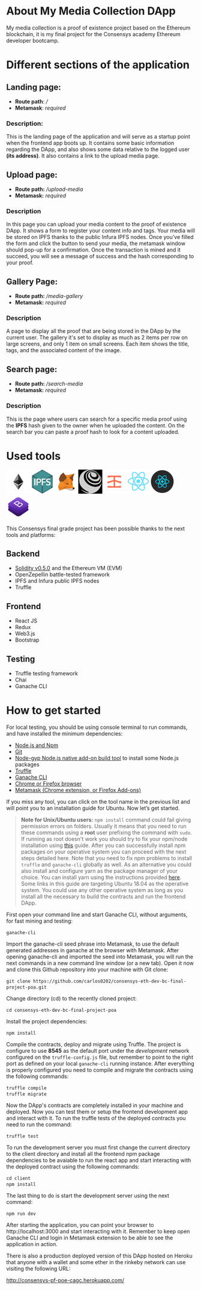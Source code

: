# About My Media Collection DApp

My media collection is a proof of existence project based on the Ethereum blockchain, it is my final project for the Consensys academy Ethereum developer bootcamp.

# Different sections of the application

## Landing page:
  *	**Route path**: */*
  * **Metamask**: *required*

### Description:

This is the landing page of the application and will serve as a startup point when the frontend app boots up. It contains some basic information regarding the DApp, and also shows some data relative to the logged user **(its address)**. It also contains a link to the upload media page.

## Upload page:
  *	**Route path:** */upload-media*
  *	**Metamask:** *required*

### Description

In this page you can upload your media content to the proof of existence DApp. It shows a form to register your content info and tags. Your media will be stored on IPFS thanks to the public Infura IPFS nodes. Once you’ve filled the form and click the button to send your media, the metamask window should pop-up for a confirmation. Once the transaction is mined and it succeed, you will see a message of success and the hash corresponding to your proof.

## Gallery Page:
  *	**Route path:** */media-gallery*
  *	**Metamask:** *required*

### Description

A page to display all the proof that are being stored in the DApp by the current user. The gallery it's set to display as much as 2 items per row on large screens, and only 1 item on small screens. Each item shows the title, tags, and the associated content of the image.

## Search page:
  *	**Route path:** */search-media*
  *	**Metamask:** *required*

### Description

This  is the page where users can search for a specific media proof using the **IPFS** hash given to the owner when he uploaded the content. On the search bar you can paste a proof hash to look for a content uploaded.


# Used tools

<img src="assets/ethereum.png?raw=true" alt="ethereum" width="64px" height="64px" /><img src="assets/ipfs.png?raw=true" alt="ipfs" width="64px" height="64px" /><img src="assets/metamask.png?raw=true" alt="metamask" width="64px" height="64px" /><img src="assets/truffle.png?raw=true" alt="truffle" width="64px" height="64px" /><img src="assets/infura.png?raw=true" alt="infura" width="64px" height="64px" /><img src="assets/react.png?raw=true" alt="react" width="64px" height="64px" /><img src="assets/redux.png?raw=true" alt="redux" width="64px" height="64px" /><img src="assets/bootstrap.jpg?raw=true" alt="bootstrap" width="64px" height="64px" />

This Consensys final grade project has been possible thanks to the next tools and platforms:

## Backend
  *	[Solidity v0.5.0](https://solidity.readthedocs.io/en/v0.5.0/) and the Ethereum VM (EVM)
  *	OpenZepellin battle-tested framework
  *	IPFS and Infura public IPFS nodes
  *	Truffle
  
## Frontend
  *	React JS
  *	Redux
  *	Web3.js 
  *	Bootstrap

## Testing
  *	Truffle testing framework
  *	Chai
  *	Ganache CLI
  

# How to get started

For local testing, you should be using console terminal to run commands, and have installed the minimum dependencies:
  * [Node.js and Npm](https://websiteforstudents.com/install-the-latest-node-js-and-nmp-packages-on-ubuntu-16-04-18-04-lts/)
  *	[Git](https://www.digitalocean.com/community/tutorials/how-to-install-git-on-ubuntu-18-04)
  *	[Node-gyp Node.js native add-on build tool](https://www.npmjs.com/package/node-gyp) to install some Node.js packages
  *	[Truffle](https://truffleframework.com/docs/truffle/getting-started/installation)
  *	[Ganache CLI](https://github.com/trufflesuite/ganache-cli)
  *	[Chrome or Firefox browser](https://www.howtoforge.com/tutorial/ubuntu-latest-browsers-firefox-chromium-opera/)
  *	[Metamask (Chrome extension, or Firefox Add-ons)](https://metamask.io/)
  
  
If you miss any tool, you can click on the tool name in the previous list and will point you to an installation guide for Ubuntu.
Now let’s get started.

>__Note for Unix/Ubuntu users:__ `npm install` command could fail giving permission errors on folders. Usually it means that you need to run these commands using a **root** user prefixing the command with `sudo`. If running as root doesn't work you should try to fix your npm/node installation using [this](https://docs.npmjs.com/resolving-eacces-permissions-errors-when-installing-packages-globally) guide. After you can successfully install npm packages on your operative system you can proceed with the next steps detailed here. Note that you need to fix npm problems to install `truffle` and `ganache-cli` globally as well. As an alternative you could also install and configure yarn as the package manager of your choice. You can install yarn using the instructions provided [here](https://linuxize.com/post/how-to-install-yarn-on-ubuntu-18-04/). Some links in this guide are targeting Ubuntu 18.04 as the operative system. You could use any other operative system as long as you install all the necessary to build the contracts and run the frontend DApp.

First open your command line and start Ganache CLI, without arguments, for fast mining and testing:
```
ganache-cli
```

Import the ganache-cli seed phrase into Metamask, to use the default generated addresses in ganache at the browser with Metamask. After opening ganache-cli and imported the seed into Metamask, you will run the next commands in a new command line window (or a new tab). Open it now and clone this Github repository into your machine with Git clone:
```
git clone https://github.com/carlos0202/consensys-eth-dev-bc-final-project-poa.git
```

Change directory (cd) to the recently cloned project:
```
cd consensys-eth-dev-bc-final-project-poa
```


Install the project dependencies:
```
npm install	
```

Compile the contracts, deploy and migrate using Truffle. The project is configure to use **8545** as the default port under the *development* network configured on the `truffle-config.js` file, but remember to point to the right port as defined on your local `ganache-cli` running instance. After everything is properly configured you need to compile and migrate the contracts using the following commands:
```
truffle compile
truffle migrate
```

Now the DApp's contracts are completely installed in your machine and deployed. Now you can test them or setup the frontend development app and interact with it. To run the truffle tests of the deployed contracts you need to run the command:
```
truffle test
```

To run the development server you must first change the current directory to the client directory and install all the frontend npm package dependencies to be avaiable to run the react app and start interacting with the deployed contract using the following commands:
```
cd client	
npm install	
```

The last thing to do is start the development server using the next command:
```
npm run dev
```

After starting the application, you can point your browser to http://localhost:3000 and start interacting with it. Remember to keep open Ganache CLI and login in Metamask extension to be able to see the application in action.

There is also a production deployed version of this DApp hosted on Heroku that anyone with a wallet and some ether in the rinkeby network can use visiting the following URL:

http://consensys-pf-poe-cagc.herokuapp.com/
